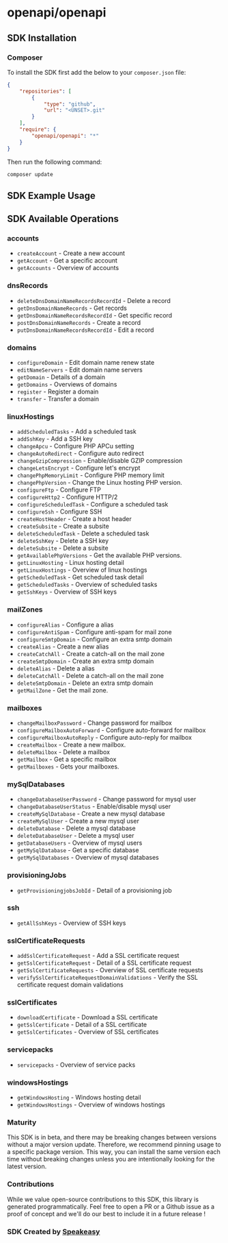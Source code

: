 # openapi/openapi

<!-- Start SDK Installation -->
## SDK Installation

### Composer

To install the SDK first add the below to your `composer.json` file:

```json
{
    "repositories": [
        {
            "type": "github",
            "url": "<UNSET>.git"
        }
    ],
    "require": {
        "openapi/openapi": "*"
    }
}
```

Then run the following command:

```bash
composer update
```
<!-- End SDK Installation -->

## SDK Example Usage
<!-- Start SDK Example Usage -->

<!-- End SDK Example Usage -->

<!-- Start SDK Available Operations -->
## SDK Available Operations


### accounts

* `createAccount` - Create a new account
* `getAccount` - Get a specific account
* `getAccounts` - Overview of accounts

### dnsRecords

* `deleteDnsDomainNameRecordsRecordId` - Delete a record
* `getDnsDomainNameRecords` - Get records
* `getDnsDomainNameRecordsRecordId` - Get specific record
* `postDnsDomainNameRecords` - Create a record
* `putDnsDomainNameRecordsRecordId` - Edit a record

### domains

* `configureDomain` - Edit domain name renew state
* `editNameServers` - Edit domain name servers
* `getDomain` - Details of a domain
* `getDomains` - Overviews of domains
* `register` - Register a domain
* `transfer` - Transfer a domain

### linuxHostings

* `addScheduledTasks` - Add a scheduled task
* `addSshKey` - Add a SSH key
* `changeApcu` - Configure PHP APCu setting
* `changeAutoRedirect` - Configure auto redirect
* `changeGzipCompression` - Enable/disable GZIP compression
* `changeLetsEncrypt` - Configure let's encrypt
* `changePhpMemoryLimit` - Configure PHP memory limit
* `changePhpVersion` - Change the Linux hosting PHP version.
* `configureFtp` - Configure FTP
* `configureHttp2` - Configure HTTP/2
* `configureScheduledTask` - Configure a scheduled task
* `configureSsh` - Configure SSH
* `createHostHeader` - Create a host header
* `createSubsite` - Create a subsite
* `deleteScheduledTask` - Delete a scheduled task
* `deleteSshKey` - Delete a SSH key
* `deleteSubsite` - Delete a subsite
* `getAvailablePhpVersions` - Get the available PHP versions.
* `getLinuxHosting` - Linux hosting detail
* `getLinuxHostings` - Overview of linux hostings
* `getScheduledTask` - Get scheduled task detail
* `getScheduledTasks` - Overview of scheduled tasks
* `getSshKeys` - Overview of SSH keys

### mailZones

* `configureAlias` - Configure a alias
* `configureAntiSpam` - Configure anti-spam for mail zone
* `configureSmtpDomain` - Configure an extra smtp domain
* `createAlias` - Create a new alias
* `createCatchAll` - Create a catch-all on the mail zone
* `createSmtpDomain` - Create an extra smtp domain
* `deleteAlias` - Delete a alias
* `deleteCatchAll` - Delete a catch-all on the mail zone
* `deleteSmtpDomain` - Delete an extra smtp domain
* `getMailZone` - Get the mail zone.

### mailboxes

* `changeMailboxPassword` - Change password for mailbox
* `configureMailboxAutoForward` - Configure auto-forward for mailbox
* `configureMailboxAutoReply` - Configure auto-reply for mailbox
* `createMailbox` - Create a new mailbox.
* `deleteMailbox` - Delete a mailbox
* `getMailbox` - Get a specific mailbox
* `getMailboxes` - Gets your mailboxes.

### mySqlDatabases

* `changeDatabaseUserPassword` - Change password for mysql user
* `changeDatabaseUserStatus` - Enable/disable mysql user
* `createMySqlDatabase` - Create a new mysql database
* `createMySqlUser` - Create a new mysql user
* `deleteDatabase` - Delete a mysql database
* `deleteDatabaseUser` - Delete a mysql user
* `getDatabaseUsers` - Overview of mysql users
* `getMySqlDatabase` - Get a specific database
* `getMySqlDatabases` - Overview of mysql databases

### provisioningJobs

* `getProvisioningjobsJobId` - Detail of a provisioning job

### ssh

* `getAllSshKeys` - Overview of SSH keys

### sslCertificateRequests

* `addSslCertificateRequest` - Add a SSL certificate request
* `getSslCertificateRequest` - Detail of a SSL certificate request
* `getSslCertificateRequests` - Overview of SSL certificate requests
* `verifySslCertificateRequestDomainValidations` - Verify the SSL certificate request domain validations

### sslCertificates

* `downloadCertificate` - Download a SSL certificate
* `getSslCertificate` - Detail of a SSL certificate
* `getSslCertificates` - Overview of SSL certificates

### servicepacks

* `servicepacks` - Overview of service packs

### windowsHostings

* `getWindowsHosting` - Windows hosting detail
* `getWindowsHostings` - Overview of windows hostings
<!-- End SDK Available Operations -->

### Maturity

This SDK is in beta, and there may be breaking changes between versions without a major version update. Therefore, we recommend pinning usage
to a specific package version. This way, you can install the same version each time without breaking changes unless you are intentionally
looking for the latest version.

### Contributions

While we value open-source contributions to this SDK, this library is generated programmatically.
Feel free to open a PR or a Github issue as a proof of concept and we'll do our best to include it in a future release !

### SDK Created by [Speakeasy](https://docs.speakeasyapi.dev/docs/using-speakeasy/client-sdks)
